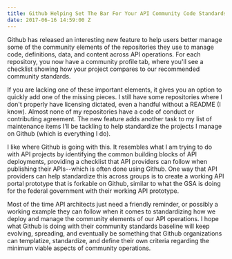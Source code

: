 ```yaml
---
title: Github Helping Set The Bar For Your API Community Code Standards
date: 2017-06-16 14:59:00 Z
---
```


Github has released an interesting new feature to help users better manage some of the community elements of the repositories they use to manage code, definitions, data, and content across API operations. For each repository, you now have a community profile tab, where you'll see a checklist showing how your project compares to our recommended community standards.

If you are lacking one of these important elements, it gives you an option to quickly add one of the missing pieces. I still have some repositories where I don't properly have licensing dictated, even a handful without a README (I know). Almost none of my repositories have a code of conduct or contributing agreement. The new feature adds another task to my list of maintenance items I'll be tackling to help standardize the projects I manage on Github (which is everything I do).

I like where Github is going with this. It resembles what I am trying to do with API projects by identifying the common building blocks of API deployments, providing a checklist that API providers can follow when publishing their APIs--which is often done using Github. One way that API providers can help standardize this across groups is to create a working API portal prototype that is forkable on Github, similar to what the GSA is doing for the federal government with their working API prototype.

Most of the time API architects just need a friendly reminder, or possibly a working example they can follow when it comes to standardizing how we deploy and manage the community elements of our API operations. I hope what Github is doing with their community standards baseline will keep evolving, spreading, and eventually be something that Github organizations can templatize, standardize, and define their own criteria regarding the minimum viable aspects of community operations.